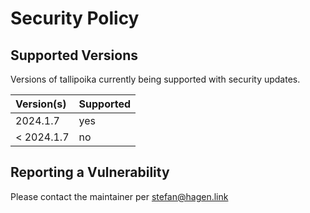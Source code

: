 # Security Policy

## Supported Versions

Versions of tallipoika currently being supported with security updates.

| Version(s) | Supported |
|:-----------|:----------|
| 2024.1.7   | yes       |
| < 2024.1.7 | no        |

## Reporting a Vulnerability

Please contact the maintainer per stefan@hagen.link
